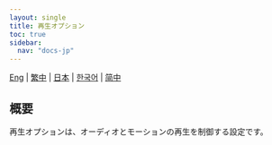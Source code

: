 ```yaml
---
layout: single
title: 再生オプション
toc: true
sidebar:
  nav: "docs-jp"
---
```

[Eng](/dancexr/features/playback_options) | [繁中](/tw/dancexr/features/playback_options) | [日本](/jp/dancexr/features/playback_options) | [한국어](/kr/dancexr/features/playback_options) | [简中](/zh/dancexr/features/playback_options)


## 概要
再生オプションは、オーディオとモーションの再生を制御する設定です。